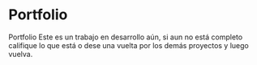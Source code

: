 # Portfolio
Portfolio
Este es un trabajo en desarrollo aún, si aun no está completo califique lo que está o dese una vuelta por los demás proyectos y luego vuelva.
